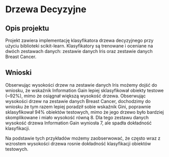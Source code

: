# Drzewa Decyzyjne
## Opis projektu
Projekt zawiera implementację klasyfikatora drzewa decyzyjnego przy użyciu biblioteki scikit-learn. Klasyfikatory są trenowane i oceniane na dwóch zestawach danych: zestawie danych Iris oraz zestawie danych Breast Cancer.
## Wnioski
Obserwując wysokości drzew na zestawie danych Iris możemy dojść do wniosku, że wskaźnik Information Gain lepiej sklasyfikował obiekty testowe (~92%), mimo że osiągnał większą wysokość drzewa.
Obserwując wysokości drzew na zestawie danych Breast Cancer, dochodzimy do wniosku że tym razem lepiej poradził sobie wskaźnik Gini, poprawnie sklasyfikował 94% obiektów testowych, mimo że jego drzewo było bardziej skomplikowane i miało wysokość równą 8. Dla tego zestawu danych wysokość drzewa Information Gain wyniosła 7, ale spadła dokładność klasyfikacji.

Na podstawie tych przykładów możemy zaobserwować, że często wraz z wzrostem wysokości drzewa rosnie dokładność klasyfikacji obiektów testowych.
